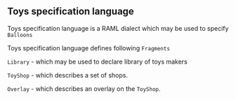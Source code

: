 ## Toys specification language

Toys specification language is a RAML dialect which may be used to specify `Balloons`

Toys specification language defines following `Fragments`

`Library` - which may be used to declare library of toys makers

`ToyShop` - which describes a set of shops.

`Overlay` - which describes an overlay on the `ToyShop`.
